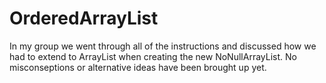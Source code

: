 # OrderedArrayList

In my group we went through all of the instructions and discussed how we had to extend to ArrayList when creating the new NoNullArrayList. No misconseptions or alternative ideas have been brought up yet.
